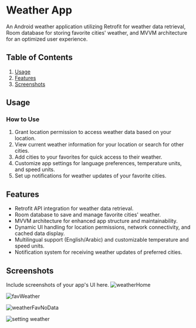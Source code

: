 # Weather App

An Android weather application utilizing Retrofit for weather data retrieval, Room database for storing favorite cities' weather, and MVVM architecture for an optimized user experience.

## Table of Contents

1. [Usage](#usage)
2. [Features](#features)
3. [Screenshots](#screenshots)

## Usage

### How to Use

1. Grant location permission to access weather data based on your location.
2. View current weather information for your location or search for other cities.
3. Add cities to your favorites for quick access to their weather.
4. Customize app settings for language preferences, temperature units, and speed units.
5. Set up notifications for weather updates of your favorite cities.

## Features

- Retrofit API integration for weather data retrieval.
- Room database to save and manage favorite cities' weather.
- MVVM architecture for enhanced app structure and maintainability.
- Dynamic UI handling for location permissions, network connectivity, and cached data display.
- Multilingual support (English/Arabic) and customizable temperature and speed units.
- Notification system for receiving weather updates of preferred cities.

## Screenshots

Include screenshots of your app's UI here.
![weatherHome](https://github.com/MuhammedEhabAND/Weather/assets/83187644/97d72595-3f84-443d-ac75-0ef12d87dded)

![favWeather](https://github.com/MuhammedEhabAND/Weather/assets/83187644/52a4ca02-b9ea-489f-acbd-b49edc462df4)

![weatherFavNoData](https://github.com/MuhammedEhabAND/Weather/assets/83187644/2a3dc4a3-dac2-44e8-ba8e-2d4fa2fe3b79)

![setting weather](https://github.com/MuhammedEhabAND/Weather/assets/83187644/7909ede1-77aa-4432-a920-ccdb56b69859)



